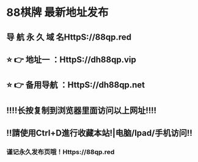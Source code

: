 # 88棋牌 最新地址发布 
## 导 航 永 久 域 名HttpS://88qp.red
## ⭐️ 👉 地址一 ：HttpS://dh88qp.vip
## ⭐️ 👉 备用导航 ：HttpS://dh88qp.net
## ‼️‼️长按复制到浏览器里面访问以上网址‼️‼️
## ‼️請使用Ctrl+D進行收藏本站!|电脑/Ipad/手机访问‼️
### 谨记永久发布页哦！Https://88qp.red

